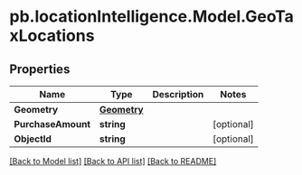 # pb.locationIntelligence.Model.GeoTaxLocations
## Properties

Name | Type | Description | Notes
------------ | ------------- | ------------- | -------------
**Geometry** | [**Geometry**](Geometry.md) |  | 
**PurchaseAmount** | **string** |  | [optional] 
**ObjectId** | **string** |  | [optional] 

[[Back to Model list]](../README.md#documentation-for-models) [[Back to API list]](../README.md#documentation-for-api-endpoints) [[Back to README]](../README.md)

